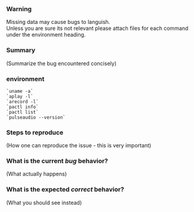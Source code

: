 ### Warning  
Missing data may cause bugs to languish.  
Unless you are sure its not relevant please attach files for each command under the environment heading. 

### Summary  
(Summarize the bug encountered concisely) 
  
### environment  
	`uname -a`  
	`aplay -l`  
	`arecord -l`    
	`pactl info`  
	`pactl list`  
	`pulseaudio --version`  
  
### Steps to reproduce  
(How one can reproduce the issue - this is very important)  
  
  
### What is the current *bug* behavior?  
(What actually happens)  
  
### What is the expected *correct* behavior?  
(What you should see instead)  
  